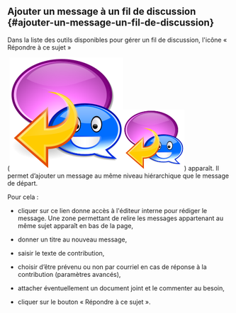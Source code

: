 ## Ajouter un message à un fil de discussion {#ajouter-un-message-un-fil-de-discussion}

Dans la liste des outils disponibles pour gérer un fil de discussion, l'icône « Répondre à ce sujet »

\(![](../assets/image109.svg)![](../assets/image109.png)\) apparaît. Il permet d’ajouter un message au même niveau hiérarchique que le message de départ.

Pour cela :

* cliquer sur ce lien donne accès à l'éditeur interne pour rédiger le message. Une zone permettant de relire les messages appartenant au même sujet apparaît en bas de la page,

* donner un titre au nouveau message,

* saisir le texte de contribution,

* choisir d’être prévenu ou non par courriel en cas de réponse à la contribution \(paramètres avancés\),

* attacher éventuellement un document joint et le commenter au besoin,

* cliquer sur le bouton « Répondre à ce sujet ».



